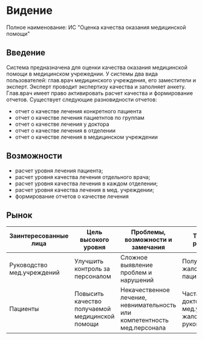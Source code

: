 # Видение
Полное наименование: ИС "Оценка качества оказания медицинской помощи"
## Введение 
Система предназначена для оценки качества оказания медицинской помощи в медицинском учрежеднии. У системы два вида пользователей: глав.врач медицинского учреждения, его заместители и эксперт. Эксперт проводит экспертизу качества и заполняет анкету. Глав.врач имеет право активировать расчет качества и формирование отчетов.
Существует следующие разновидности отчетов:
* отчет о качестве лечения конкретного пациента
* отчет о качестве лечения пациетнтов по группам
* отчет о качестве лечения у доктора
* отчет о качестве лечения в отделении
* отчет о качестве лечения в медицинском учреждении

## Возможности

* расчет уровня лечения пациента;
* расчет уровня качества лечения отдельного врача;
* расчет уровня качества лечения в каждом отделении;
* расчет уровня качества лечения в мед. учреждении;
* формирование отчетов о качестве лечения

## Рынок
Заинтересованные лица  | Цель высокого уровня | Проблемы, возможности и замечания | Текущие решения
-----------------------|----------------------|-----------------------------------|----------------
Руководство мед.учреждений | Улучшить контроль за персоналом | Сложное выявление проблем и нарушений | Получение жалоб от пациентов
Пациенты | Повысить качество получаемой медицинской помощи | Некачественное лечение, невнимательность или компетентность мед.персонала| Частая смена докторов и мед.учреждний, жалобы руководству

